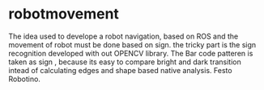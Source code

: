 # robotmovement

The idea used to develope a robot navigation, based on ROS and the movement of robot must be done based on sign. the tricky part is the sign recognition developed with out OPENCV library. The Bar code patteren  is taken as  sign , because its easy to compare bright and dark transition intead of calculating edges and shape based native analysis.
Festo Robotino.
